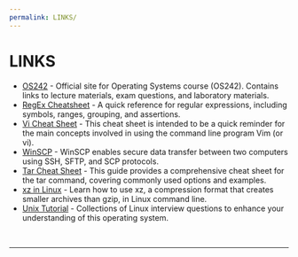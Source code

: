 ```yaml
---
permalink: LINKS/
---
```


# LINKS
* [OS242](https://os.vlsm.org/) - Official site for Operating Systems course (OS242). Contains links to lecture materials, exam questions, and laboratory materials.
* [RegEx Cheatsheet](https://quickref.me/regex.html) - A quick reference for regular expressions, including symbols, ranges, grouping, and assertions.
* [Vi Cheat Sheet](https://ryanstutorials.net/linuxtutorial/cheatsheetvi.php) - This cheat sheet is intended to be a quick reminder for the main concepts involved in using the command line program Vim (or vi).
* [WinSCP](https://winscp.net/eng/docs/getting_started) - WinSCP enables secure data transfer between two computers using SSH, SFTP, and SCP protocols.
* [Tar Cheat Sheet](https://linuxopsys.com/tar-cheat-sheet-quick-reference-guide) - This guide provides a comprehensive cheat sheet for the tar command, covering commonly used options and examples.
* [xz in Linux](https://www.baeldung.com/linux/xz-compression) - Learn how to use xz, a compression format that creates smaller archives than gzip, in Linux command line.
* [Unix Tutorial](https://www.geeksforgeeks.org/linux-tutorial) - Collections of Linux interview questions to enhance your understanding of this operating system.
<br>
<hr>
